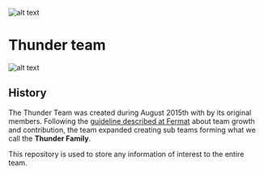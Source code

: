 ![alt text](https://github.com/bitDubai/media-kit/blob/master/MediaKit/Fermat%20Branding/Fermat%20Logotype/Fermat_Logo_3D.png "Fermat Logo")

# Thunder team

![alt text](https://github.com/bitDubai/media-kit/blob/master/Logotype/FermatTeams/logo_thunder_team.jpg "Thunder Team Logo")

## History

The Thunder Team was created during August 2015th with by its original members. Following the  [guideline described at Fermat](https://github.com/bitDubai/fermat/blob/master/README-DEV-TEAMS.md) about team growth and contribution, the team expanded creating sub teams forming what we call the **Thunder Family**.

This repository is used to store any information of interest to the entire team.